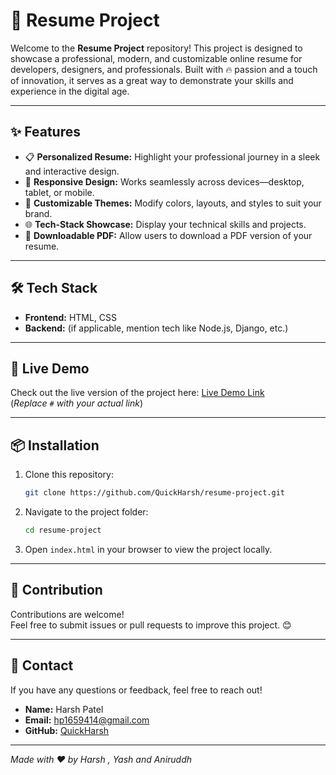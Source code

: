 # 🌟 Resume Project

Welcome to the **Resume Project** repository! This project is designed to showcase a professional, modern, and customizable online resume for developers, designers, and professionals. Built with 🔥 passion and a touch of innovation, it serves as a great way to demonstrate your skills and experience in the digital age.

---

## ✨ Features

- 📋 **Personalized Resume:** Highlight your professional journey in a sleek and interactive design.  
- 🚀 **Responsive Design:** Works seamlessly across devices—desktop, tablet, or mobile.  
- 🎨 **Customizable Themes:** Modify colors, layouts, and styles to suit your brand.  
- 🌐 **Tech-Stack Showcase:** Display your technical skills and projects.  
- 💼 **Downloadable PDF:** Allow users to download a PDF version of your resume.  

---

## 🛠️ Tech Stack

- **Frontend:** HTML, CSS  
- **Backend:** (if applicable, mention tech like Node.js, Django, etc.)  

---

## 🚀 Live Demo

Check out the live version of the project here: [Live Demo Link](https://quickharsh.github.io/resume-project/)  
(*Replace `#` with your actual link*)

---

## 📦 Installation

1. Clone this repository:  
   ```bash
   git clone https://github.com/QuickHarsh/resume-project.git
   ```
2. Navigate to the project folder:  
   ```bash
   cd resume-project
   ```
3. Open `index.html` in your browser to view the project locally.

---

## 🌟 Contribution

Contributions are welcome!  
Feel free to submit issues or pull requests to improve this project. 😊

---

## 📧 Contact

If you have any questions or feedback, feel free to reach out!  

- **Name:** Harsh Patel
- **Email:** hp1659414@gmail.com 
- **GitHub:** [QuickHarsh](https://github.com/QuickHarsh)  

---

*Made with ❤️ by Harsh , Yash and Aniruddh*  

